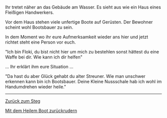 Ihr tretet näher an das Gebäude am Wasser. Es sieht aus wie ein Haus eines Fleißigen Handwerkers.

Vor dem Haus stehen viele unfertige Boote auf Gerüsten. Der Bewohner scheint wohl Bootsbauer zu sein.

In dem Moment wo ihr eure Aufmerksamkeit wieder ans hier und jetzt richtet steht eine Person vor euch.

"Ich bin Floki, du bist nicht hier um mich zu bestehlen sonst hättest du eine Waffe bei dir. Wie kann ich dir helfen"

... Ihr erklärt ihm eure Situation ...

"Da hast du aber Glück gehabt du alter Streuner. Wie man unschwer erkennen kann bin ich Bootsbauer.
Deine Kleine Nussschale hab ich wohl im Handumdrehen wieder heile."

-----------------------------------------------------------------------------------------------------------------------

[Zurück zum Steg](../dorf.md)

[Mit dem Heilem Boot zurückrudern](../../ruderboot.md)